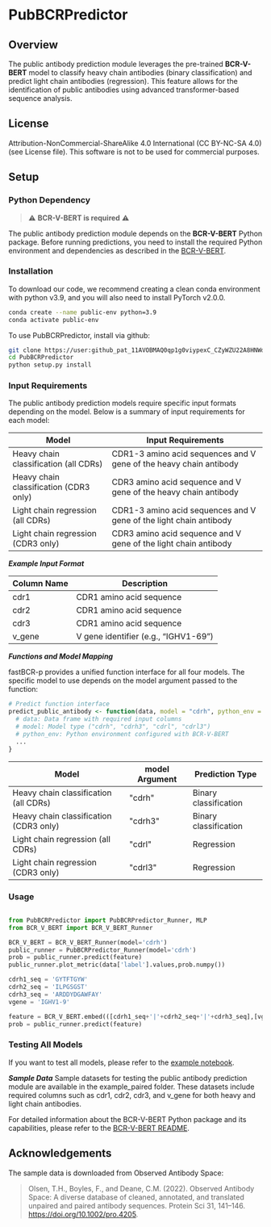 # PubBCRPredictor

## Overview
The public antibody prediction module leverages the pre-trained **BCR-V-BERT** model to classify heavy chain antibodies (binary classification) and predict light chain antibodies (regression). This feature allows for the identification of public antibodies using advanced transformer-based sequence analysis.

## License
Attribution-NonCommercial-ShareAlike 4.0 International (CC BY-NC-SA 4.0) (see License file).
This software is not to be used for commercial purposes.

## Setup

### Python Dependency
> :warning:  **BCR-V-BERT is required**  :warning:

The public antibody prediction module depends on the **BCR-V-BERT** Python package. Before running predictions, you need to install the required Python environment and dependencies as described in the [BCR-V-BERT](https://github.com/ZhangLabTJU/BCR-V-BERT).

### Installation
 
To download our code, we recommend creating a clean conda environment with python v3.9, and you will also need to install PyTorch v2.0.0.
```bash
conda create --name public-env python=3.9
conda activate public-env
```

To use PubBCRPredictor, install via github:
```bash
git clone https://user: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@github.com/ZhangLabTJU/PubBCRPredictor.git
cd PubBCRPredictor
python setup.py install
```

### Input Requirements
The public antibody prediction models require specific input formats depending on the model. Below is a summary of input requirements for each model:

| Model       | Input Requirements |
| ----------- | ----------- | 
| Heavy chain classification (all CDRs)| CDR1-3 amino acid sequences and V gene of the heavy chain antibody |
| Heavy chain classification (CDR3 only)| CDR3 amino acid sequence and V gene of the heavy chain antibody  |
| Light chain regression (all CDRs)| CDR1-3 amino acid sequences and V gene of the light chain antibody|
| Light chain regression (CDR3 only)| CDR3 amino acid sequence and V gene of the light chain antibody  |

***Example Input Format***

| Column Name | Description |
| ----------- | ----------- |
| cdr1        | CDR1 amino acid sequence       |
| cdr2        | CDR1 amino acid sequence       |
| cdr3        | CDR1 amino acid sequence       |
| v_gene      | V gene identifier (e.g., “IGHV1-69”)       |

***Functions and Model Mapping***

fastBCR-p provides a unified function interface for all four models. The specific model to use depends on the model argument passed to the function:
```r
# Predict function interface
predict_public_antibody <- function(data, model = "cdrh", python_env = "r-py-env") {
  # data: Data frame with required input columns
  # model: Model type ("cdrh", "cdrh3", "cdrl", "cdrl3")
  # python_env: Python environment configured with BCR-V-BERT
  ...
}
```

| Model | model Argument | Prediction Type |
| ----------- | ----------- | ----------- |
| Heavy chain classification (all CDRs) | "cdrh"  | Binary classification |
| Heavy chain classification (CDR3 only)| "cdrh3" | Binary classification |
| Light chain regression (all CDRs)     | "cdrl"  | Regression |
| Light chain regression (CDR3 only)    | "cdrl3" | Regression |

### Usage

```python

from PubBCRPredictor import PubBCRPredictor_Runner, MLP
from BCR_V_BERT import BCR_V_BERT_Runner

BCR_V_BERT = BCR_V_BERT_Runner(model='cdrh')
public_runner = PubBCRPredictor_Runner(model='cdrh')
prob = public_runner.predict(feature)
public_runner.plot_metric(data['label'].values,prob.numpy())

cdrh1_seq = 'GYTFTGYW'
cdrh2_seq = 'ILPGSGST'
cdrh3_seq = 'ARDDYDGAWFAY'
vgene = 'IGHV1-9'

feature = BCR_V_BERT.embed(([cdrh1_seq+'|'+cdrh2_seq+'|'+cdrh3_seq],[vgene]))
prob = public_runner.predict(feature)
```

### Testing All Models
If you want to test all models, please refer to the [example notebook](https://github.com/ZhangLabTJU/PubBCRPredictor/blob/main/example/example.ipynb).

***Sample Data***
Sample datasets for testing the public antibody prediction module are available in the example_paired folder. These datasets include required columns such as cdr1, cdr2, cdr3, and v_gene for both heavy and light chain antibodies.

For detailed information about the BCR-V-BERT Python package and its capabilities, please refer to the [BCR-V-BERT README](https://github.com/ZhangLabTJU/BCR-V-BERT).


## Acknowledgements

The sample data is downloaded from Observed Antibody Space:
> Olsen, T.H., Boyles, F., and Deane, C.M. (2022). Observed Antibody Space: A diverse database of cleaned, annotated, and translated unpaired and paired antibody sequences. Protein Sci 31, 141–146. https://doi.org/10.1002/pro.4205.

